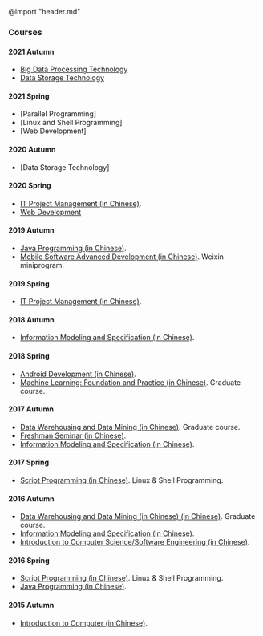 @import "header.md"

### Courses

#### 2021 Autumn

- [Big Data Processing Technology](courses/2021Autumn-BigDataProcessingTechnology.html)
- [Data Storage Technology](courses/2021Autumn-DataStorageTechnology.html)

#### 2021 Spring

- [Parallel Programming]
- [Linux and Shell Programming]
- [Web Development]

#### 2020 Autumn

- [Data Storage Technology]

#### 2020 Spring

- [IT Project Management (in Chinese)](courses/2020Spring-InformationTechnologyProjectManagement-cn.html).
- [Web Development](courses/2020Spring-WebDevelopment.html)

#### 2019 Autumn

- [Java Programming (in Chinese)](courses/2019Fall-JavaProgramming-cn.html).
- [Mobile Software Advanced Development (in Chinese)](courses/2019Fall-MobileSoftwareAdvancedDevelopment-cn.html).  Weixin miniprogram.

#### 2019 Spring

- [IT Project Management (in Chinese)](courses/2019Spring-InformationTechnologyProjectManagement-cn.html).

#### 2018 Autumn

- [Information Modeling and Specification (in Chinese)](courses/2018Fall-InformationModellingAndSpecification-cn.html).

#### 2018 Spring

- [Android Development (in Chinese)](courses/2018Spring-AndroidProgramming-cn.html).
- [Machine Learning: Foundation and Practice (in Chinese)](courses/2018Spring-MachineLearning-cn.html). Graduate course.

#### 2017 Autumn

- [Data Warehousing and Data Mining (in Chinese)](courses/2017Fall-DataMining-cn.html). Graduate course.
- [Freshman Seminar (in Chinese)](courses/2017Fall-FreshmanSeminar-cn.html).
- [Information Modeling and Specification (in Chinese)](courses/2017Fall-InformationModellingAndSpecification-cn.html).

#### 2017 Spring

- [Script Programming (in Chinese)](courses/2017Spring-ScriptProgramming-cn.html). Linux & Shell Programming.

#### 2016 Autumn

- [Data Warehousing and Data Mining (in Chinese) (in Chinese)](courses/2016Fall-DataMining-cn.html). Graduate course.
- [Information Modeling and Specification (in Chinese)](courses/2016Fall-InformationModellingAndSpecification-cn.html).
- [Introduction to Computer Science/Software Engineering (in Chinese)](courses/2016Fall-IntroductionToSoftwareEngineering-cn.html).

#### 2016 Spring

- [Script Programming (in Chinese)](courses/2016Spring-ScriptProgramming-cn.html). Linux & Shell Programming.
- [Java Programming (in Chinese)](courses/2016Spring-JavaProgramming-cn.html).

#### 2015 Autumn

- [Introduction to Computer (in Chinese)](courses/2015Fall-IntroductionToComputer-cn.html).
